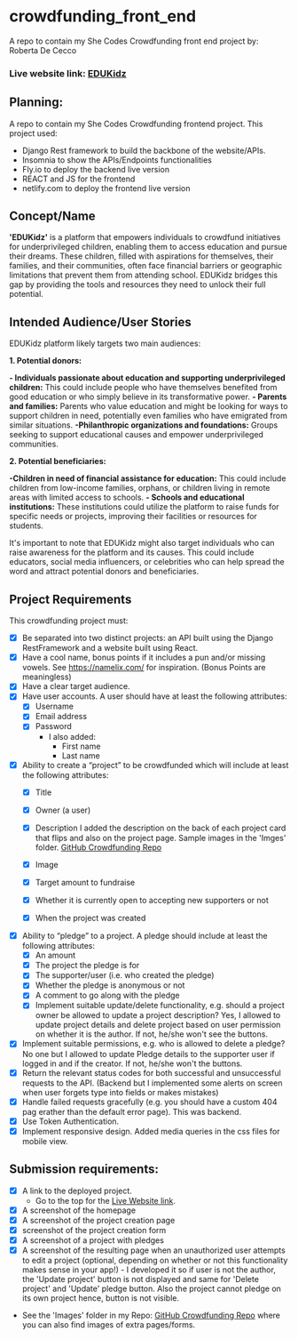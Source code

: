 # crowdfunding_front_end
A repo to contain my She Codes Crowdfunding front end project
by: Roberta De Cecco

### Live website link: [EDUKidz](https://edukidz.netlify.app/)


## Planning: 
A repo to contain my She Codes Crowdfunding frontend project.
This project used:
* Django Rest framework to build the backbone of the website/APIs. 
* Insomnia to show the APIs/Endpoints functionalities
* Fly.io to deploy the backend live version
* REACT and JS for the frontend
* netlify.com to deploy the frontend live version


## Concept/Name
**'EDUKidz'** is a platform that empowers individuals to crowdfund initiatives for underprivileged children, enabling them to access education and pursue their dreams. These children, filled with aspirations for themselves, their families, and their communities, often face financial barriers or geographic limitations that prevent them from attending school. EDUKidz bridges this gap by providing the tools and resources they need to unlock their full potential.



## Intended Audience/User Stories
 
EDUKidz platform likely targets two main audiences:

**1. Potential donors:**

**- Individuals passionate about education and supporting underprivileged children:** This could include people who have themselves benefited from good education or who simply believe in its transformative power.
**- Parents and families:** Parents who value education and might be looking for ways to support children in need, potentially even families who have emigrated from similar situations.
**-Philanthropic organizations and foundations:** Groups seeking to support educational causes and empower underprivileged communities.

**2. Potential beneficiaries:**

**-Children in need of financial assistance for education:** This could include children from low-income families, orphans, or children living in remote areas with limited access to schools.
**- Schools and educational institutions:** These institutions could utilize the platform to raise funds for specific needs or projects, improving their facilities or resources for students.

It's important to note that EDUKidz might also target individuals who can raise awareness for the platform and its causes. This could include educators, social media influencers, or celebrities who can help spread the word and attract potential donors and beneficiaries.

## Project Requirements

This crowdfunding project must:
* [x] Be separated into two distinct projects: an API built using the Django RestFramework and a website built using React.
* [x] Have a cool name, bonus points if it includes a pun and/or missing vowels. See https://namelix.com/ for inspiration. (Bonus Points are meaningless)
* [x] Have a clear target audience.
* [x] Have user accounts. A user should have at least the following attributes:
    * [x] Username
    * [x] Email address
    * [x] Password
        * I also added:
            * First name
            * Last name

* [x] Ability to create a “project” to be crowdfunded which will include at least the following attributes:
    * [x] Title
    * [x] Owner (a user)
    * [x] Description
    I added the description on the back of each project card that flips and also on the project page. Sample images in the 'Imges' folder.
    [GitHub Crowdfunding Repo](https://github.com/RobyOneJ/crowdfunding_front_end/tree/main/src/assets/imges)

    * [x] Image
    * [x] Target amount to fundraise
    * [x] Whether it is currently open to accepting new supporters or not
    * [x] When the project was created
* [x] Ability to “pledge” to a project. A pledge should include at least the following attributes:
    *   [x] An amount
    *   [x] The project the pledge is for
    *   [x] The supporter/user (i.e. who created the pledge)
    *   [x] Whether the pledge is anonymous or not
    *   [x] A comment to go along with the pledge
    *   [x] Implement suitable update/delete functionality, e.g. should a project owner be allowed to update a project description? 
    Yes, I allowed to update project details and delete project based on user permission on whether it is the author. If not, he/she won't see the buttons.
* [x] Implement suitable permissions, e.g. who is allowed to delete a pledge? 
No one but I allowed to update Pledge details to the supporter user if logged in and if the creator. If not, he/she won't the buttons.
* [x] Return the relevant status codes for both successful and unsuccessful requests to the API. (Backend but I implemented some alerts on screen when user forgets type into fields or makes mistakes)
* [x] Handle failed requests gracefully (e.g. you should have a custom 404 pag erather than the default error page).
This was backend.
* [x] Use Token Authentication.
* [x] Implement responsive design.
Added media queries in the css files for mobile view.

## Submission requirements:

* [x] A link to the deployed project. 
    * Go to the top for the [Live Website link](#live-website-link-edukidz).
* [x] A screenshot of the homepage 
* [x] A screenshot of the project creation page
* [x] screenshot of the project creation form
* [x] A screenshot of a project with pledges
* [x] A screenshot of the resulting page when an unauthorized user attempts to edit a project (optional, depending on whether or not this functionality makes sense in your app!) - I developed it so if user is not the author, the 'Update project' button is not displayed and same for 'Delete project' and 'Update' pledge button. Also the project cannot pledge on its own project hence, button is not visible.

* See the 'Images' folder in my Repo: [GitHub Crowdfunding Repo](https://github.com/RobyOneJ/crowdfunding_front_end/tree/main/src/assets/imges) where you can also find images of extra pages/forms.

